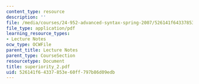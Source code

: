 ```yaml
---
content_type: resource
description: ''
file: /media/courses/24-952-advanced-syntax-spring-2007/526141f64337853e60ff797b86d09edb_superiority_2.pdf
file_type: application/pdf
learning_resource_types:
- Lecture Notes
ocw_type: OCWFile
parent_title: Lecture Notes
parent_type: CourseSection
resourcetype: Document
title: superiority_2.pdf
uid: 526141f6-4337-853e-60ff-797b86d09edb
---
```

